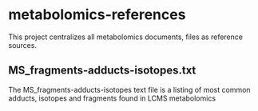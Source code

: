 # metabolomics-references

This project centralizes all metabolomics documents, files as reference sources.

## MS_fragments-adducts-isotopes.txt

The MS_fragments-adducts-isotopes text file is a listing of most common adducts, isotopes and fragments found in LCMS metabolomics

## 